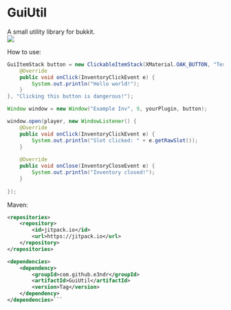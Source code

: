 # GuiUtil
A small utility library for bukkit.  
[![](https://jitpack.io/v/e3ndr/GuiUtil.svg)](https://jitpack.io/#e3ndr/GuiUtil)  
  
  
How to use:
```java
GuiItemStack button = new ClickableItemStack(XMaterial.OAK_BUTTON, "Test", 1, new ClickListener() {
    @Override
    public void onClick(InventoryClickEvent e) {
        System.out.println("Hello world!");
    }
}, "Clicking this button is dangerous!");

Window window = new Window("Example Inv", 9, yourPlugin, button);

window.open(player, new WindowListener() {
    @Override
    public void onClick(InventoryClickEvent e) {
        System.out.println("Slot clicked: " + e.getRawSlot());
    }
    
    @Override
    public void onClose(InventoryCloseEvent e) {
        System.out.println("Inventory closed!");
    }
    
});
```

Maven:
```xml
<repositories>
    <repository>
        <id>jitpack.io</id>
        <url>https://jitpack.io</url>
    </repository>
</repositories>

<dependencies>
    <dependency>
        <groupId>com.github.e3ndr</groupId>
        <artifactId>GuiUtil</artifactId>
        <version>Tag</version>
    </dependency>
</dependencies>```
